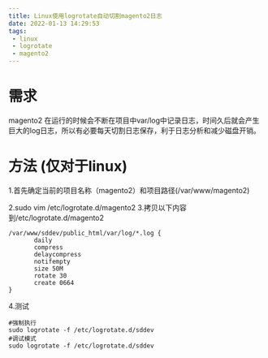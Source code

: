 ```yaml
---
title: Linux使用logrotate自动切割magento2日志
date: 2022-01-13 14:29:53
tags:
 - linux
 - logrotate
 - magento2
---
```

 # 需求
 magento2 在运行的时候会不断在项目中var/log中记录日志，时间久后就会产生巨大的log日志，所以有必要每天切割日志保存，利于日志分析和减少磁盘开销。
 # 方法 (仅对于linux)
 1.首先确定当前的项目名称（magento2）和项目路径(/var/www/magento2)

 2.sudo vim /etc/logrotate.d/magento2
 3.拷贝以下内容到/etc/logrotate.d/magento2
 ```
 /var/www/sddev/public_html/var/log/*.log {
        daily
        compress
        delaycompress
        notifempty
        size 50M
        rotate 30
        create 0664
}
 ```
4.测试
```shell
#强制执行
sudo logrotate -f /etc/logrotate.d/sddev
#调试模式
sudo logrotate -f /etc/logrotate.d/sddev
```